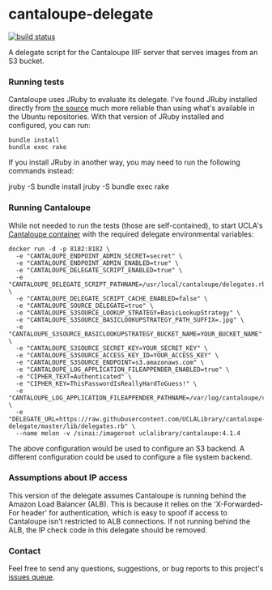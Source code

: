 # cantaloupe-delegate
[![build status](https://github.com/uclalibrary/cantaloupe-delegate/workflows/Tests%20%26%20Code%20Style/badge.svg)](https://github.com/UCLALibrary/cantaloupe-delegate/actions)

A delegate script for the Cantaloupe IIIF server that serves images from an S3 bucket.

### Running tests

Cantaloupe uses JRuby to evaluate its delegate. I've found JRuby installed directly from [the source](https://www.jruby.org/) much more reliable than using what's available in the Ubuntu repositories. With that version of JRuby installed and configured, you can run:

    bundle install
    bundle exec rake

If you install JRuby in another way, you may need to run the following commands instead:

   jruby -S bundle install
   jruby -S bundle exec rake

### Running Cantaloupe

While not needed to run the tests (those are self-contained), to start UCLA's [Cantaloupe container](https://cloud.docker.com/u/uclalibrary/repository/docker/uclalibrary/cantaloupe) with the required delegate environmental variables:

    docker run -d -p 8182:8182 \
      -e "CANTALOUPE_ENDPOINT_ADMIN_SECRET=secret" \
      -e "CANTALOUPE_ENDPOINT_ADMIN_ENABLED=true" \
      -e "CANTALOUPE_DELEGATE_SCRIPT_ENABLED=true" \
      -e "CANTALOUPE_DELEGATE_SCRIPT_PATHNAME=/usr/local/cantaloupe/delegates.rb" \
      -e "CANTALOUPE_DELEGATE_SCRIPT_CACHE_ENABLED=false" \
      -e "CANTALOUPE_SOURCE_DELEGATE=true" \
      -e "CANTALOUPE_S3SOURCE_LOOKUP_STRATEGY=BasicLookupStrategy" \
      -e "CANTALOUPE_S3SOURCE_BASICLOOKUPSTRATEGY_PATH_SUFFIX=.jpg" \
      -e "CANTALOUPE_S3SOURCE_BASICLOOKUPSTRATEGY_BUCKET_NAME=YOUR_BUCKET_NAME" \
      -e "CANTALOUPE_S3SOURCE_SECRET_KEY=YOUR_SECRET_KEY" \
      -e "CANTALOUPE_S3SOURCE_ACCESS_KEY_ID=YOUR_ACCESS_KEY" \
      -e "CANTALOUPE_S3SOURCE_ENDPOINT=s3.amazonaws.com" \
      -e "CANTALOUPE_LOG_APPLICATION_FILEAPPENDER_ENABLED=true" \
      -e "CIPHER_TEXT=Authenticated" \
      -e "CIPHER_KEY=ThisPasswordIsReallyHardToGuess!" \
      -e "CANTALOUPE_LOG_APPLICATION_FILEAPPENDER_PATHNAME=/var/log/cantaloupe/cantaloupe.log" \
      -e "DELEGATE_URL=https://raw.githubusercontent.com/UCLALibrary/cantaloupe-delegate/master/lib/delegates.rb" \
      --name melon -v /sinai:/imageroot uclalibrary/cantaloupe:4.1.4

The above configuration would be used to configure an S3 backend. A different configuration could be used to configure a file system backend.

### Assumptions about IP access

This version of the delegate assumes Cantaloupe is running behind the Amazon Load Balancer (ALB). This is because it relies on the 'X-Forwarded-For header' for authentication, which is easy to spoof if access to Cantaloupe isn't restricted to ALB connections. If not running behind the ALB, the IP check code in this delegate should be removed.

### Contact

Feel free to send any questions, suggestions, or bug reports to this project's [issues queue](https://github.com/UCLALibrary/cantaloupe-delegate/issues).